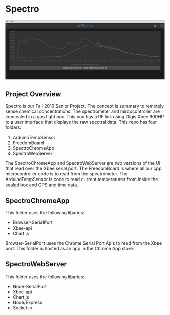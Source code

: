 # Spectro
![Spectro](SpectroGraph.png?raw=true "Light Source Standard")

## Project Overview
Spectro is our Fall 2016 Senior Project. The concept is summary to remotely sense chemical concentrations. The spectrometer and mircocontroller are concealed in a gas tight box. This box has a RF link using Digis Xbee 900HP to a user interface that displays the raw spectral data. This repo has four folders:
1. ArduinoTempSensor
2. FreedomBoard
3. SpectroChromeApp
4. SpectroWebServer

The SpectroChromeApp and SpectroWebServer are two versions of the UI that read over the Xbee serial port. The FreedomBoard is where all our cpp microcontroller code is to read from the spectrometer. The ArduinoTempSensor is code to read current temperatures from inside the sealed box and GPS and time data.

## SpectroChromeApp
This folder uses the following libaries:
* Browser-SerialPort
* Xbee-api
* Chart.js

Browser-SerialPort uses the Chrome Serial Port Apis to read from the Xbee port. This folder is hosted as an app in the Chrome App store. 

## SpectroWebServer
This folder uses the following libaries:
* Node-SerialPort
* Xbee-api
* Chart.js
* Node/Express
* Socket.io